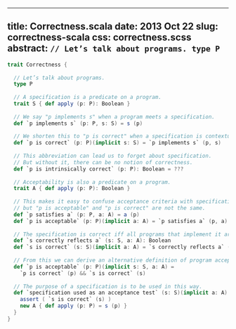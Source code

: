 --------------------------------------------------------------------------------
title:    Correctness.scala
date:     2013 Oct 22
slug:     correctness-scala
css:      correctness.scss
abstract: ```
          // Let’s talk about programs.
          type P
          ```
--------------------------------------------------------------------------------

```scala
trait Correctness {
  
  // Let’s talk about programs.
  type P
  
  // A specification is a predicate on a program.
  trait S { def apply (p: P): Boolean }
  
  // We say "p implements s" when a program meets a specification.
  def `p implements s` (p: P, s: S) = s (p)
  
  // We shorten this to "p is correct" when a specification is contextually implied.
  def `p is correct` (p: P)(implicit s: S) = `p implements s` (p, s)
  
  // This abbreviation can lead us to forget about specification.
  // But without it, there can be no notion of correctness.
  def `p is intrinsically correct` (p: P): Boolean = ???
  
  // Acceptability is also a predicate on a program.
  trait A { def apply (p: P): Boolean }
  
  // This makes it easy to confuse acceptance criteria with specification,
  // but "p is acceptable" and "p is correct" are not the same.
  def `p satisfies a` (p: P, a: A) = a (p)
  def `p is acceptable` (p: P)(implicit a: A) = `p satisfies a` (p, a)
  
  // The specification is correct iff all programs that implement it are acceptable.
  def `s correctly reflects a` (s: S, a: A): Boolean
  def `s is correct` (s: S)(implicit a: A) = `s correctly reflects a` (s, a)
  
  // From this we can derive an alternative definition of program acceptability.
  def `p is acceptable` (p: P)(implicit s: S, a: A) =
    `p is correct` (p) && `s is correct` (s)
  
  // The purpose of a specification is to be used in this way.
  def `specification used as an acceptance test` (s: S)(implicit a: A): A = {
    assert ( `s is correct` (s) )
    new A { def apply (p: P) = s (p) }
  }
}
```
